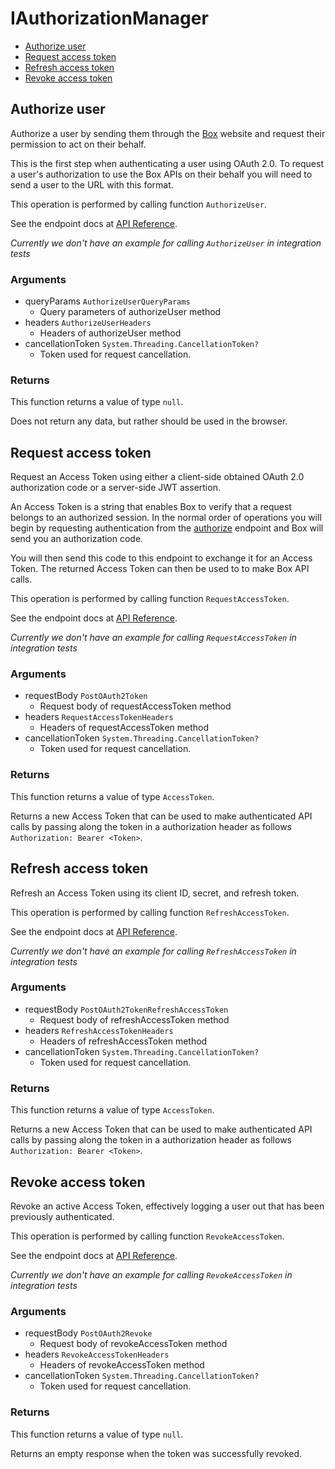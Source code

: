 # IAuthorizationManager


- [Authorize user](#authorize-user)
- [Request access token](#request-access-token)
- [Refresh access token](#refresh-access-token)
- [Revoke access token](#revoke-access-token)

## Authorize user

Authorize a user by sending them through the [Box](https://box.com)
website and request their permission to act on their behalf.

This is the first step when authenticating a user using
OAuth 2.0. To request a user's authorization to use the Box APIs
on their behalf you will need to send a user to the URL with this
format.

This operation is performed by calling function `AuthorizeUser`.

See the endpoint docs at
[API Reference](https://developer.box.com/reference/get-authorize/).

*Currently we don't have an example for calling `AuthorizeUser` in integration tests*

### Arguments

- queryParams `AuthorizeUserQueryParams`
  - Query parameters of authorizeUser method
- headers `AuthorizeUserHeaders`
  - Headers of authorizeUser method
- cancellationToken `System.Threading.CancellationToken?`
  - Token used for request cancellation.


### Returns

This function returns a value of type `null`.

Does not return any data, but rather should be used in the browser.


## Request access token

Request an Access Token using either a client-side obtained OAuth 2.0
authorization code or a server-side JWT assertion.

An Access Token is a string that enables Box to verify that a
request belongs to an authorized session. In the normal order of
operations you will begin by requesting authentication from the
[authorize](#get-authorize) endpoint and Box will send you an
authorization code.

You will then send this code to this endpoint to exchange it for
an Access Token. The returned Access Token can then be used to to make
Box API calls.

This operation is performed by calling function `RequestAccessToken`.

See the endpoint docs at
[API Reference](https://developer.box.com/reference/post-oauth-2-token/).

*Currently we don't have an example for calling `RequestAccessToken` in integration tests*

### Arguments

- requestBody `PostOAuth2Token`
  - Request body of requestAccessToken method
- headers `RequestAccessTokenHeaders`
  - Headers of requestAccessToken method
- cancellationToken `System.Threading.CancellationToken?`
  - Token used for request cancellation.


### Returns

This function returns a value of type `AccessToken`.

Returns a new Access Token that can be used to make authenticated
API calls by passing along the token in a authorization header as
follows `Authorization: Bearer <Token>`.


## Refresh access token

Refresh an Access Token using its client ID, secret, and refresh token.

This operation is performed by calling function `RefreshAccessToken`.

See the endpoint docs at
[API Reference](https://developer.box.com/reference/post-oauth-2-token-refresh/).

*Currently we don't have an example for calling `RefreshAccessToken` in integration tests*

### Arguments

- requestBody `PostOAuth2TokenRefreshAccessToken`
  - Request body of refreshAccessToken method
- headers `RefreshAccessTokenHeaders`
  - Headers of refreshAccessToken method
- cancellationToken `System.Threading.CancellationToken?`
  - Token used for request cancellation.


### Returns

This function returns a value of type `AccessToken`.

Returns a new Access Token that can be used to make authenticated
API calls by passing along the token in a authorization header as
follows `Authorization: Bearer <Token>`.


## Revoke access token

Revoke an active Access Token, effectively logging a user out
that has been previously authenticated.

This operation is performed by calling function `RevokeAccessToken`.

See the endpoint docs at
[API Reference](https://developer.box.com/reference/post-oauth-2-revoke/).

*Currently we don't have an example for calling `RevokeAccessToken` in integration tests*

### Arguments

- requestBody `PostOAuth2Revoke`
  - Request body of revokeAccessToken method
- headers `RevokeAccessTokenHeaders`
  - Headers of revokeAccessToken method
- cancellationToken `System.Threading.CancellationToken?`
  - Token used for request cancellation.


### Returns

This function returns a value of type `null`.

Returns an empty response when the token was successfully revoked.


